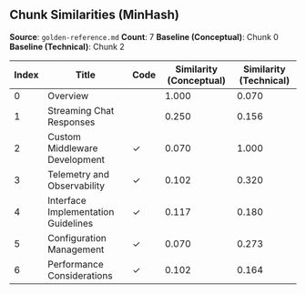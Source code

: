 ## Chunk Similarities (MinHash)

**Source**: `golden-reference.md`
**Count**: 7
**Baseline (Conceptual)**: Chunk 0
**Baseline (Technical)**: Chunk 2

| Index | Title | Code | Similarity (Conceptual) | Similarity (Technical) |
|-------|-------|------|-------------------------|------------------------|
| 0 | Overview |  | 1.000 | 0.070 |
| 1 | Streaming Chat Responses |  | 0.250 | 0.156 |
| 2 | Custom Middleware Development | ✓ | 0.070 | 1.000 |
| 3 | Telemetry and Observability | ✓ | 0.102 | 0.320 |
| 4 | Interface Implementation Guidelines | ✓ | 0.117 | 0.180 |
| 5 | Configuration Management | ✓ | 0.070 | 0.273 |
| 6 | Performance Considerations | ✓ | 0.102 | 0.164 |


